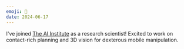 ```yaml
---
emoji: 🤖
date: 2024-06-17
---
```

I've joined [The AI Institute](https://theaiinstitute.com) as a research scientist! Excited to work on contact-rich planning and 3D vision for dexterous mobile manipulation. 